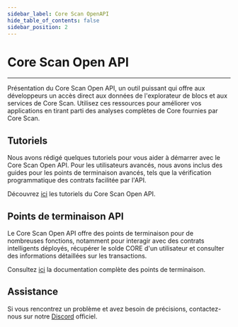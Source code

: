 ```yaml
---
sidebar_label: Core Scan OpenAPI
hide_table_of_contents: false
sidebar_position: 2
---
```


# Core Scan Open API

---

Présentation du Core Scan Open API, un outil puissant qui offre aux développeurs un accès direct aux données de l'explorateur de blocs et aux services de Core Scan. Utilisez ces ressources pour améliorer vos applications en tirant parti des analyses complètes de Core fournies par Core Scan.

## Tutoriels

Nous avons rédigé quelques tutoriels pour vous aider à démarrer avec le Core Scan Open API. Pour les utilisateurs avancés, nous avons inclus des guides pour les points de terminaison avancés, tels que la vérification programmatique des contrats facilitée par l'API.

Découvrez [ici](https://docs.coredao.org/docs/api/core-api-tutorials) les tutoriels du Core Scan Open API.

## Points de terminaison API

Le Core Scan Open API offre des points de terminaison pour de nombreuses fonctions, notamment pour interagir avec des contrats intelligents déployés, récupérer le solde CORE d'un utilisateur et consulter des informations détaillées sur les transactions.

Consultez [ici](https://docs.coredao.org/docs/api/core-api-docs) la documentation complète des points de terminaison.

## Assistance

Si vous rencontrez un problème et avez besoin de précisions, contactez-nous sur notre [Discord](https://discord.com/invite/coredaoofficial) officiel.
